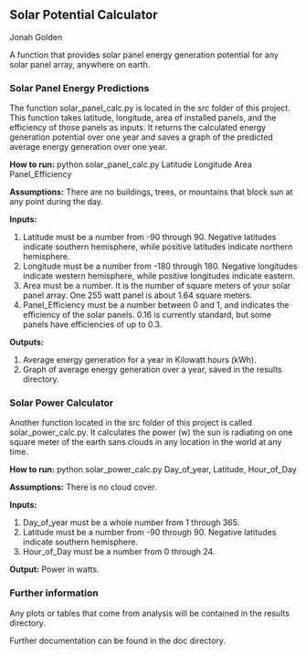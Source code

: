 ## Solar Potential Calculator
Jonah Golden

A function that provides solar panel energy generation potential for any solar panel array, anywhere on earth.

### Solar Panel Energy Predictions
The function solar_panel_calc.py is located in the src folder of this project. This function takes latitude, longitude, area of installed panels, and the efficiency of those panels as inputs. It returns the calculated energy generation potential over one year and saves a graph of the predicted average energy generation over one year.

**How to run:** python solar_panel_calc.py Latitude Longitude Area Panel_Efficiency

**Assumptions:** There are no buildings, trees, or mountains that block sun at any point during the day.

**Inputs:**
1. Latitude must be a number from -90 through 90. Negative latitudes indicate southern hemisphere, while positive latitudes indicate northern hemisphere.
2. Longitude must be a number from -180 through 180. Negative longitudes indicate
western hemisphere, while positive longitudes indicate eastern.
3. Area must be a number.  It is the number of square meters of your solar panel array. One 255 watt panel is about 1.64 square meters.
4. Panel_Efficiency must be a number between 0 and 1, and indicates the efficiency of the solar panels. 0.16 is currently standard, but some panels have efficiencies of up to 0.3.

**Outputs:**
1. Average energy generation for a year in Kilowatt hours (kWh).
2. Graph of average energy generation over a year, saved in the results directory.

### Solar Power Calculator
Another function located in the src folder of this project is called solar_power_calc.py. It calculates the power (w) the sun is radiating on one square meter of the earth sans clouds in any location in the world at any time.

**How to run:** python solar_power_calc.py Day_of_year, Latitude, Hour_of_Day

**Assumptions:** There is no cloud cover.

**Inputs:**
1. Day_of_year must be a whole number from 1 through 365.
2. Latitude must be a number from -90 through 90. Negative latitudes indicate southern hemisphere.
3. Hour_of_Day must be a number from 0 through 24.

**Output:** Power in watts.

### Further information

Any plots or tables that come from analysis will be contained in the results directory.

Further documentation can be found in the doc directory.


